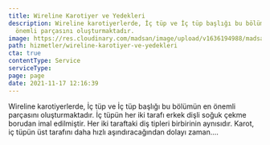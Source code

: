 ```yaml
---
title: Wireline Karotiyer ve Yedekleri
description: Wireline karotiyerlerde, İç tüp ve İç tüp başlığı bu bölümün en
  önemli parçasını oluşturmaktadır.
image: https://res.cloudinary.com/madsan/image/upload/v1636194988/madsan-stock/IMG_3205_tqzmzj.jpg
path: hizmetler/wireline-karotiyer-ve-yedekleri
cta: true
contentType: Service
serviceType: 
page: page
date: 2021-11-17 12:16:39
---
```

Wireline karotiyerlerde, İç tüp ve İç tüp başlığı bu bölümün en önemli parçasını oluşturmaktadır. İç tüpün her iki tarafı erkek dişli soğuk çekme borudan imal edilmiştir. Her iki taraftaki diş tipleri birbirinin aynısıdır. Karot, iç tüpün üst tarafını daha hızlı aşındıracağından dolayı zaman....
